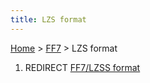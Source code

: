 ```yaml
---
title: LZS format
---
```


[Home](../Main%20Page.md.md) > [FF7](../FF7.md) > LZS format

1.  REDIRECT [FF7/LZSS format][]

  [FF7/LZSS format]: LZSS%20format.md "wikilink"

